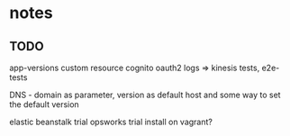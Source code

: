 # notes

## TODO
app-versions custom resource
cognito oauth2
logs => kinesis
tests, e2e-tests

DNS - domain as parameter, version as default host and some way to set the default version

elastic beanstalk trial
opsworks trial
install on vagrant?
